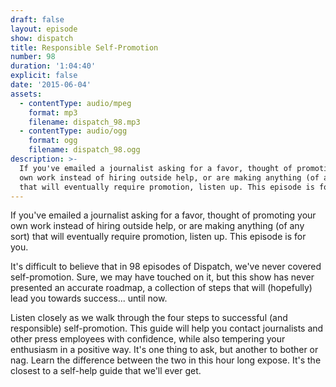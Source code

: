 ```yaml
---
draft: false
layout: episode
show: dispatch
title: Responsible Self-Promotion
number: 98
duration: '1:04:40'
explicit: false
date: '2015-06-04'
assets:
  - contentType: audio/mpeg
    format: mp3
    filename: dispatch_98.mp3
  - contentType: audio/ogg
    format: ogg
    filename: dispatch_98.ogg
description: >-
  If you've emailed a journalist asking for a favor, thought of promoting your
  own work instead of hiring outside help, or are making anything (of any sort)
  that will eventually require promotion, listen up. This episode is for you.
---
```

If you've emailed a journalist asking for a favor, thought of promoting your own work instead of hiring outside help, or are making anything (of any sort) that will eventually require promotion, listen up. This episode is for you.

It's difficult to believe that in 98 episodes of Dispatch, we've never covered self-promotion. Sure, we may have touched on it, but this show has never presented an accurate roadmap, a collection of steps that will (hopefully) lead you towards success... until now.

Listen closely as we walk through the four steps to successful (and responsible) self-promotion. This guide will help you contact journalists and other press employees with confidence, while also tempering your enthusiasm in a positive way. It's one thing to ask, but another to bother or nag. Learn the difference between the two in this hour long expose. It's the closest to a self-help guide that we'll ever get.
